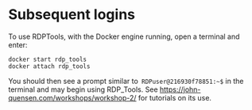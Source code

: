 # Subsequent logins

To use RDPTools, with the Docker engine running, open a terminal and enter:  

```
docker start rdp_tools
docker attach rdp_tools
```

You should then see a prompt similar to``` RDPuser@216930f78851:~$``` in the terminal and may begin using RDP_Tools. See https://john-quensen.com/workshops/workshop-2/ for tutorials on its use.  
